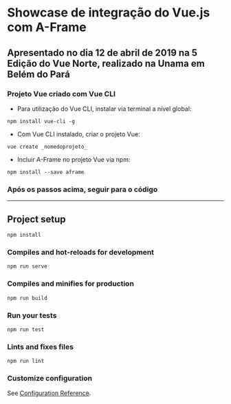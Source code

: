 # Showcase de integração do Vue.js com A-Frame 
## Apresentado no dia 12 de abril de 2019 na 5 Edição do Vue Norte, realizado na Unama em Belém do Pará

### Projeto Vue criado com Vue CLI

* Para utilização do Vue CLI, instalar via terminal a nível global:
```
npm install vue-cli -g
```

* Com Vue CLI instalado, criar o projeto Vue:
```
vue create _nomedoprojeto_
```

* Incluir A-Frame no projeto Vue via npm:
```
npm install --save aframe
```

### Após os passos acima, seguir para o código


***


## Project setup
```
npm install
```

### Compiles and hot-reloads for development
```
npm run serve
```

### Compiles and minifies for production
```
npm run build
```

### Run your tests
```
npm run test
```

### Lints and fixes files
```
npm run lint
```

### Customize configuration
See [Configuration Reference](https://cli.vuejs.org/config/).
